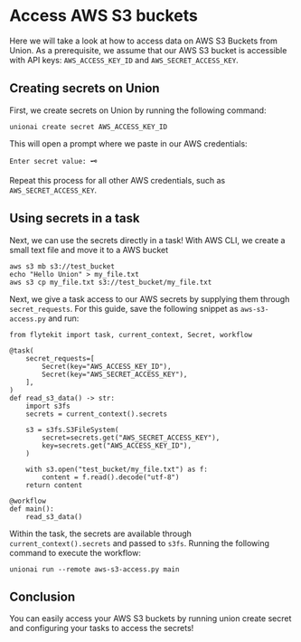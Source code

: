 # Access AWS S3 buckets

Here we will take a look at how to access data on AWS S3 Buckets from Union.
As a prerequisite, we assume that our AWS S3 bucket is accessible with API keys: `AWS_ACCESS_KEY_ID` and `AWS_SECRET_ACCESS_KEY`.

## Creating secrets on Union

First, we create secrets on Union by running the following command:

```{code-block} shell
unionai create secret AWS_ACCESS_KEY_ID
```

This will open a prompt where we paste in our AWS credentials:

```{code-block} shell
Enter secret value: 🗝️
```

Repeat this process for all other AWS credentials, such as `AWS_SECRET_ACCESS_KEY`.

## Using secrets in a task

Next, we can use the secrets directly in a task! With AWS CLI, we create a small text file and move it to a AWS bucket

```{code-block} shell
aws s3 mb s3://test_bucket
echo "Hello Union" > my_file.txt
aws s3 cp my_file.txt s3://test_bucket/my_file.txt
```

Next, we give a task access to our AWS secrets by supplying them through `secret_requests`. For this guide, save the following snippet as `aws-s3-access.py` and run:

```{code-block} python
from flytekit import task, current_context, Secret, workflow

@task(
    secret_requests=[
        Secret(key="AWS_ACCESS_KEY_ID"),
        Secret(key="AWS_SECRET_ACCESS_KEY"),
    ],
)
def read_s3_data() -> str:
    import s3fs
    secrets = current_context().secrets

    s3 = s3fs.S3FileSystem(
        secret=secrets.get("AWS_SECRET_ACCESS_KEY"),
        key=secrets.get("AWS_ACCESS_KEY_ID"),
    )

    with s3.open("test_bucket/my_file.txt") as f:
        content = f.read().decode("utf-8")
    return content

@workflow
def main():
    read_s3_data()
```

Within the task, the secrets are available through `current_context().secrets` and passed to `s3fs`. Running the following command to execute the workflow:

```{code-block} shell
unionai run --remote aws-s3-access.py main
```

## Conclusion

You can easily access your AWS S3 buckets by running union create secret and configuring your tasks to access the secrets!
